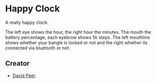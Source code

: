 # Happy Clock

A really happy clock.

The left eye shows the hour, the right hour the minutes.
The mouth the battery percentage, each eyebrow shows 5k steps.
The left mouthline shows whether your bangle is locked or not and the right whether its connected via bluetooth or not.

## Creator
- [David Peer](https://github.com/peerdavid).